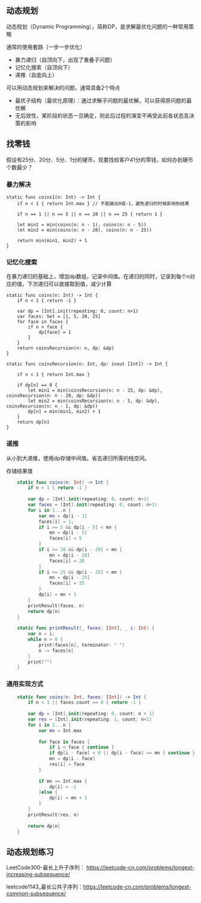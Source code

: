 ## 动态规划

动态规划（Dynamic Programming），简称DP，是求解最优化问题的一种常用策略

通常的使用套路（一步一步优化）

-  暴力递归（自顶向下，出现了重叠子问题）
- 记忆化搜索（自顶向下） 
- 递推（自底向上）

可以用动态规划来解决的问题，通常具备2个特点

- 最优子结构（最优化原理）：通过求解子问题的最优解，可以获得原问题的最优解 
- 无后效性，某阶段的状态一旦确定，则此后过程的演变不再受此前各状态及决策的影响

## 找零钱

假设有25分、20分、5分、1分的硬币，现要找给客户41分的零钱，如何办到硬币个数最少？

### 暴力解决

```
static func coins1(n: Int) -> Int {
    if n < 1 { return Int.max } // 不能输出0或-1，避免递归的时候影响到结果
    
    if n == 1 || n == 5 || n == 20 || n == 25 { return 1 }
    
    let min1 = min(coins(n: n - 1), coins(n: n - 5))
    let min2 = min(coins(n: n - 20), coins(n: n - 25))
    
    return min(min1, min2) + 1
}
```

### 记忆化搜索

在暴力递归的基础上，增加dp数组，记录中间值。在递归的同时，记录到每个n对应的值，下次递归可以直接取到值，减少计算

```
static func coins(n: Int) -> Int {
    if n < 1 { return -1 }
    
    var dp = [Int].init(repeating: 0, count: n+1)
    var faces: Set = [1, 5, 20, 25]
    for face in faces {
        if n > face {
            dp[face] = 1
        }
    }
    return coinsRecursion(n: n, dp: &dp)
}

static func coinsRecursion(n: Int, dp: inout [Int]) -> Int {
    
    if n < 1 { return Int.max }
    
    if dp[n] == 0 {
        let min1 = min(coinsRecursion(n: n - 25, dp: &dp), coinsRecursion(n: n - 20, dp: &dp))
        let min2 = min(coinsRecursion(n: n - 5, dp: &dp), coinsRecursion(n: n - 1, dp: &dp))
        dp[n] = min(min1, min2) + 1
    }
    return dp[n]
}
```

### 递推

从小到大递推，使用dp存储中间值。省去递归所需的栈空间。

存储结果值

```swift
	static func coins(n: Int) -> Int {
        if n < 1 { return -1 }
        
        var dp = [Int].init(repeating: 0, count: n+1)
        var faces = [Int].init(repeating: 0, count: n+1)
        for i in 1...n {
            var mn = dp[i - 1]
            faces[i] = 1;
            if i >= 5 && dp[i - 5] < mn {
                mn = dp[i - 5]
                faces[i] = 5
            }
            if i >= 20 && dp[i - 20] < mn {
                mn = dp[i - 20]
                faces[i] = 20
            }
            if i >= 25 && dp[i - 25] < mn {
                mn = dp[i - 25]
                faces[i] = 25
            }
            dp[i] = mn + 1
        }
        printResult(faces, n)
        return dp[n]
    }
    
    static func printResult(_ faces: [Int], _ i: Int) {
        var n = i;
        while n > 0 {
            print(faces[n], terminator: " ")
            n -= faces[n]
        }
        print("")
    }
```

### 通用实现方式

```swift
	static func coins(n: Int, faces: [Int]) -> Int {
        if n < 1 || faces.count == 0 { return -1 }
        
        var dp = [Int].init(repeating: 0, count: n + 1)
        var res = [Int].init(repeating: 1, count: n+1)
        for i in 1...n {
            var mn = Int.max
            
            for face in faces {
                if i < face { continue }
                if dp[i - face] < 0 || dp[i - face] >= mn { continue }
                mn = dp[i - face]
                res[i] = face
            }
            
            if mn == Int.max {
                dp[i] = -1
            }else {
                dp[i] = mn + 1
            }
        }
        printResult(res, n)
        
        return dp[n]
    }
```

## 动态规划练习

LeetCode300-最长上升子序列： https://leetcode-cn.com/problems/longest-increasing-subsequence/

leetcode1143_最长公共子序列：https://leetcode-cn.com/problems/longest-common-subsequence/